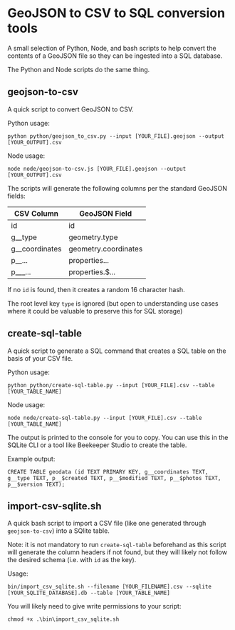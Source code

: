 # GeoJSON to CSV to SQL conversion tools

A small selection of Python, Node, and bash scripts to help convert the contents of a GeoJSON file so they can be ingested into a SQL database.

The Python and Node scripts do the same thing.

## geojson-to-csv

A quick script to convert GeoJSON to CSV.

Python usage:

```
python python/geojson_to_csv.py --input [YOUR_FILE].geojson --output [YOUR_OUTPUT].csv
```

Node usage:

```
node node/geojson-to-csv.js [YOUR_FILE].geojson --output [YOUR_OUTPUT].csv
```

The scripts will generate the following columns per the standard GeoJSON fields:

| CSV Column | GeoJSON Field |
|------------|---------------|
| id         | id            |
| g\_\_type    | geometry.type |
| g\_\_coordinates | geometry.coordinates |
| p\_\_...     | properties... |
| p\_\_\_...     | properties.$... |

If no `id` is found, then it creates a random 16 character hash.

The root level key `type` is ignored (but open to understanding use cases where it could be valuable to preserve this for SQL storage)

## create-sql-table

A quick script to generate a SQL command that creates a SQL table on the basis of your CSV file.

Python usage:

```
python python/create-sql-table.py --input [YOUR_FILE].csv --table [YOUR_TABLE_NAME]
```

Node usage:

```
node node/create-sql-table.py --input [YOUR_FILE].csv --table [YOUR_TABLE_NAME]
```

The output is printed to the console for you to copy. You can use this in the SQLite CLI or a tool like Beekeeper Studio to create the table.

Example output:

```
CREATE TABLE geodata (id TEXT PRIMARY KEY, g__coordinates TEXT, g__type TEXT, p__$created TEXT, p__$modified TEXT, p__$photos TEXT, p__$version TEXT);
```

## import-csv-sqlite.sh

A quick bash script to import a CSV file (like one generated through `geojson-to-csv`) into a SQlite table. 

Note: it is not mandatory to run `create-sql-table` beforehand as this script will generate the column headers if not found, but they will likely not follow the desired schema (i.e. with `id` as the key).

Usage:

```
bin/import_csv_sqlite.sh --filename [YOUR_FILENAME].csv --sqlite [YOUR_SQLITE_DATABASE].db --table [YOUR_TABLE_NAME]
```

You will likely need to give write permissions to your script:

```
chmod +x .\bin\import_csv_sqlite.sh
```
